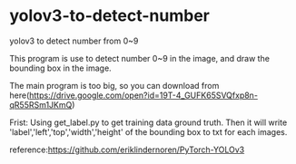 # yolov3-to-detect-number
yolov3 to detect number from 0~9
 
 This program is use to detect number 0~9 in the image, and draw the bounding box in the image.
 
 The main program is too big, so you can download from here(https://drive.google.com/open?id=19T-4_GUFK65SVQfxp8n-qR55RSm1JKmQ)
 
 Frist: 
   Using get_label.py to get training data ground truth. Then it will write 'label','left','top','width','height' of the bounding box to txt for each images.
 
 
 
 
 
 
 
 
 
 
 
 
 
 reference:https://github.com/eriklindernoren/PyTorch-YOLOv3
